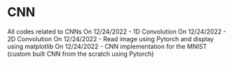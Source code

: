 # CNN
All codes related to CNNs
On 12/24/2022 - 1D Convolution
On 12/24/2022 - 2D Convolution
On 12/24/2022 - Read image using Pytorch and display using matplotlib
On 12/24/2022 - CNN implementation for the MNIST (custom built CNN from the scratch using Pytorch)
